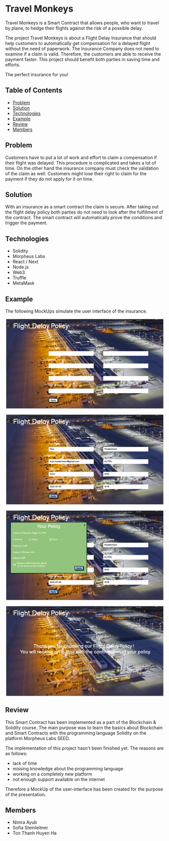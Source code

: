 # Travel Monkeys

Travel Monkeys is a Smart Contract that allows people, who want to travel by plane, to hedge their flights against the risk of a possible delay.

The project Travel Monkeys is about a Flight Delay Insurance that should help customers to automatically get compensation for a delayed flight without the need of paperwork.
The Insurance Company does not need to examine if a claim is valid. Therefore, the customers are able to receive the payment faster. This project should benefit both parties in saving time and efforts. 

The perfect insurance for you!

## Table of Contents
- [Problem](#problem)
- [Solution](#solution)
- [Technologies](#technologies)
- [Example](#example)
- [Review](review)
- [Members](#members)

## Problem
Customers have to put a lot of work and effort to claim a compensation if their flight was delayed. This procedure is complicated and takes a lot of time. On the other hand the insurance company must check the validation of the claim as well. Customers might lose their right to claim for the payment if they do not apply for it on time.

## Solution
With an insurance as a smart contract the claim is secure. After taking out the flight delay policy both parties do not need to look after the fulfillment of the contract. The smart contract will automatically prove the conditions and trigger the payment. 

## Technologies
- Solidity
- Morpheus Labs
- React / Next
- Node.js
- Web3
- Truffle
- MetaMask

## Example

The following MockUps simulate the user interface of the insurance.

![Start Screen without customer information](https://github.com/HM2021-BC/BC-GROUP2/blob/web3_js/flightDelay/images/NewWireframe1.png)

![The insurance starts with entering the data of the customer as well as of the flight](https://github.com/HM2021-BC/BC-GROUP2/blob/web3_js/flightDelay/images/NewWireframe2.png)

![After applying the information the customer has to confirm the terms of the policy. He is able to chose the currency of the payout. With confirming the policy the customer gives his agreement and activates the smart contract.](https://github.com/HM2021-BC/BC-GROUP2/blob/web3_js/flightDelay/images/NewWireframe3.png)

![The customer will receive a summary of his chosen policy.](https://github.com/HM2021-BC/BC-GROUP2/blob/web3_js/flightDelay/images/NewWireframe4.png)

## Review
This Smart Contract has been implemented as a part of the Blockchain & Solidity course. The main purpose was to learn the basics about Blockchain and Smart Contracts with the programming language Solidity on the platform Morpheus Labs SEED.

The implementation of this project hasn't been finished yet. The reasons are as follows:
- lack of time
- missing knowledge about the programming language
- working on a completely new platform
- not enough support available on the internet

Therefore a MockUp of the user-interface has been created for the purpose of the presentation.

## Members
- Nimra Ayub
- Sofia Steinleitner
- Ton Thanh Huyen Ha